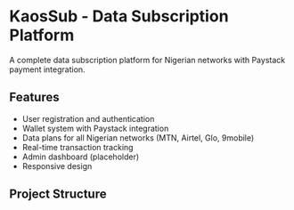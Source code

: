 # KaosSub - Data Subscription Platform

A complete data subscription platform for Nigerian networks with Paystack payment integration.

## Features

- User registration and authentication
- Wallet system with Paystack integration
- Data plans for all Nigerian networks (MTN, Airtel, Glo, 9mobile)
- Real-time transaction tracking
- Admin dashboard (placeholder)
- Responsive design

## Project Structure


